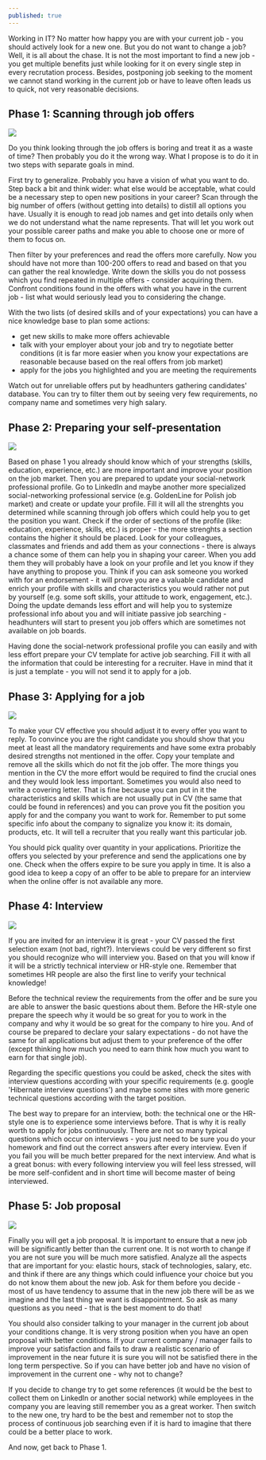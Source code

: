 ```yaml
---
published: true
---
```

Working in IT? No matter how happy you are with your current job - you should actively look for a new one. But you do not want to change a job? Well, it is all about the chase.
It is not the most important to find a new job - you get multiple benefits just while looking for it on every single step in every recrutation process. Besides, postponing job seeking to the moment we cannot stand working in the current job or have to leave often leads us to quick, not very reasonable decisions. 

## Phase 1: Scanning through job offers
![]({{site.baseurl}}/images/2016-12-31/Fotolia_129760515_XS.jpg)

Do you think looking through the job offers is boring and treat it as a waste of time? Then probably you do it the wrong way. What I propose is to do it in two steps with separate goals in mind.

First try to generalize. Probably you have a vision of what you want to do. Step back a bit and think wider: what else would be acceptable, what could be a necessary step to open new positions in your career? Scan through the big number of offers (without getting into details) to distill all options you have. Usually it is enough to read job names and get into details only when we do not understand what the name represents. That will let you work out your possible career paths and make you able to choose one or more of them to focus on.

Then filter by your preferences and read the offers more carefully. Now you should have not more than 100-200 offers to read and based on that you can gather the real knowledge. Write down the skills you do not possess which you find repeated in multiple offers - consider acquiring them. Confront conditions found in the offers with what you have in the current job - list what would seriously lead you to considering the change.

With the two lists (of desired skills and of your expectations) you can have a nice knowledge base to plan some actions:
- get new skills to make more offers achievable
- talk with your employer about your job and try to negotiate better conditions (it is far more easier when you know your expectations are reasonable because based on the real offers from job market)
- apply for the jobs you highlighted and you are meeting the requirements

Watch out for unreliable offers put by headhunters gathering candidates' database.  You can try to filter them out by seeing very few requirements, no company name and sometimes very high salary.

## Phase 2: Preparing your self-presentation
![]({{site.baseurl}}/images/2016-12-31/Fotolia_129955033_XS.jpg)

Based on phase 1 you already should know which of your strengths (skills, education, experience, etc.) are more important and improve your position on the job market. Then you are prepared to update your social-network professional profile. Go to LinkedIn and maybe another more specialized social-networking professional service (e.g. GoldenLine for Polish job market) and create or update your profile. Fill it will all the strenghts you determined while scanning through job offers which could help you to get the position you want. Check if the order of sections of the profile (like: education, experience, skills, etc.) is proper -  the more strenghts a section contains the higher it should be placed. Look for your colleagues, classmates and friends and add them as your connections - there is always a chance some of them can help you in shaping your career. When you add them they will probably have a look on your profile and let you know if they have anything to propose you. Think if you can ask someone you worked with for an endorsement - it will prove you are a valuable candidate and enrich your profile with skills and characteristics you would rather not put by yourself (e.g. some soft skills, your attitude to work, engagement, etc.). Doing the update demands less effort and will help you to systemize professional info about you and will initiate passive job searching - headhunters will start to present you job offers which are sometimes not available on job boards.

Having done the social-network professional profile you can easily and with less effort prepare your CV template for active job searching. Fill it with all the information that could be interesting for a recruiter. Have in mind that it is just a template - you will not send it to apply for a job. 

## Phase 3: Applying for a job
![]({{site.baseurl}}/images/2016-12-31/Fotolia_102302085_XS.jpg)

To make your CV effective you should adjust it to every offer you want to reply. To convince you are the right candidate you should show that you meet at least all the mandatory requirements and have some extra probably desired strengths not mentioned in the offer. Copy your template and remove all the skills which do not fit the job offer. The more things you mention in the CV the more effort would be required to find the crucial ones and they would look less important. Sometimes you would also need to write a covering letter. That is fine because you can put in it the characteristics and skills which are not usually put in CV (the same that could be found in references) and you can prove you fit the position you apply for and the company you want to work for. Remember to put some specific info about the company to signalize you know it: its domain, products, etc. It will tell a recruiter that you really want this particular job.

You should pick quality over quantity in your applications. Prioritize the offers you selected by your preference and send the applications one by one. Check when the offers expire to be sure you apply in time. It is also a good idea to keep a copy of an offer to be able to prepare for an interview when the online offer is not available any more.

## Phase 4: Interview
![]({{site.baseurl}}/images/2016-12-31/Fotolia_123204830_XS.jpg)

If you are invited for an interview it is great - your CV passed the first selection exam (not bad, right?). Interviews could be very different so first you should recognize who will interview you. Based on that you will know if it will be a strictly technical interview or HR-style one. Remember that sometimes HR people are also the first line to verify your technical knowledge!

Before the technical review the requirements from the offer and be sure you are able to answer the basic questions about them. Before the HR-style one prepare the speech why it would be so great for you to work in the company and why it would be so great for the company to hire you. And of course be prepared to declare your salary expectations - do not have the same for all applications but adjust them to your preference of the offer (except thinking how much you need to earn think how much you want to earn for that single job).

Regarding the specific questions you could be asked, check the sites with interview questions according with your specific requirements (e.g. google 'Hibernate interview questions') and maybe some sites with more generic technical questions according with the target position.

The best way to prepare for an interview, both: the technical one or the HR-style one is to experience some interviews before. That is why it is really worth to apply for jobs continuously. There are not so many typical questions which occur on interviews - you just need to be sure you do your homework and find out the correct answers after every interview. Even if you fail you will be much better prepared for the next interview. And what is a great bonus: with every following interview you will feel less stressed, will be more self-confident and in short time will become master of being interviewed.

## Phase 5: Job proposal
![]({{site.baseurl}}/images/2016-12-31/Fotolia_125197083_XS.jpg)

Finally you will get a job proposal. It is important to ensure that a new job will be significantly better than the current one. It is not worth to change if you are not sure you will be much more satisfied. Analyze all the aspects that are important for you: elastic hours, stack of technologies, salary, etc. and think if there are any things which could influence your choice but you do not know them about the new job. Ask for them before you decide - most of us have tendency to assume that in the new job there will be as we imagine and the last thing we want is disappointment. So ask as many questions as you need - that is the best moment to do that!

You should also consider talking to your manager in the current job about your conditions change. It is very strong position when you have an open proposal with better conditions. If your current company / manager fails to improve your satisfaction and fails to draw a realistic scenario of improvement in the near future it is sure you will not be satisfied there in the long term perspective. So if you can have better job and have no vision of improvement in the current one - why not to change?

If you decide to change try to get some references (it would be the best to collect them on LinkedIn or another social network) while employees in the company you are leaving still remember you as a great worker.
Then switch to the new one, try hard to be the best and remember not to stop the process of continuous job searching even if it is hard to imagine that there could be a better place to work.

And now, get back to Phase 1.

